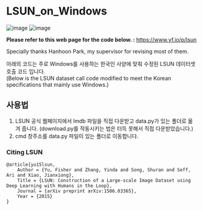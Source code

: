 # LSUN_on_Windows
![image](https://user-images.githubusercontent.com/77098071/147448785-967a97dd-9bc0-420b-897c-fe4fb57683ec.png) 
![image](https://user-images.githubusercontent.com/77098071/147448468-87e8c8dd-f57e-4555-a738-2edfbe513e3a.png)

__Please refer to this web page for the code below. :__ https://www.yf.io/p/lsun

Specially thanks Hanhoon Park, my supervisor for revising most of them.

아래의 코드는 주로 Windows를 사용하는 한국인 사양에 맞춰 수정된 LSUN 데이터셋 호출 코드 입니다.   
(Below is the LSUN dataset call code modified to meet the Korean specifications that mainly use Windows.)

## 사용법
1. LSUN 공식 웹페이지에서 lmdb 파일을 직접 다운받고 data.py가 있는 폴더로 옮겨 줍니다.
(download.py를 작동시키는 법은 터득 못해서 직접 다운받았습니다.)
2. cmd 창주소를 data.py 파일이 있는 폴더로 이동합니다.



### Citing LSUN

    @article{yu15lsun,
        Author = {Yu, Fisher and Zhang, Yinda and Song, Shuran and Seff, Ari and Xiao, Jianxiong},
        Title = {LSUN: Construction of a Large-scale Image Dataset using Deep Learning with Humans in the Loop},
        Journal = {arXiv preprint arXiv:1506.03365},
        Year = {2015}
    }

